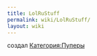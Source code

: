 ```yaml
---
title: LolRuStuff
permalink: wiki/LolRuStuff/
layout: wiki
---
```


создал [Категория:Пуперы](Категория:Пуперы "wikilink")
